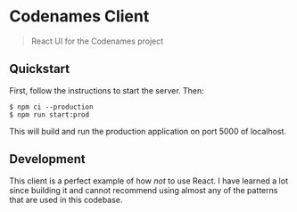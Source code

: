 # Codenames Client

> React UI for the Codenames project

## Quickstart

First, follow the instructions to start the server. Then:
```
$ npm ci --production
$ npm run start:prod
```

This will build and run the production application on port 5000 of localhost.

## Development

This client is a perfect example of how _not_ to use React. I have learned a lot since
building it and cannot recommend using almost any of the patterns that are used in
this codebase.
